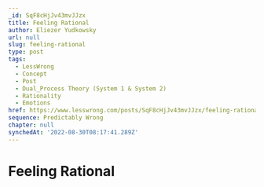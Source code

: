 ```yaml
---
_id: SqF8cHjJv43mvJJzx
title: Feeling Rational
author: Eliezer Yudkowsky
url: null
slug: feeling-rational
type: post
tags:
  - LessWrong
  - Concept
  - Post
  - Dual_Process Theory (System 1 & System 2)
  - Rationality
  - Emotions
href: https://www.lesswrong.com/posts/SqF8cHjJv43mvJJzx/feeling-rational
sequence: Predictably Wrong
chapter: null
synchedAt: '2022-08-30T08:17:41.289Z'
---
```

# Feeling Rational


